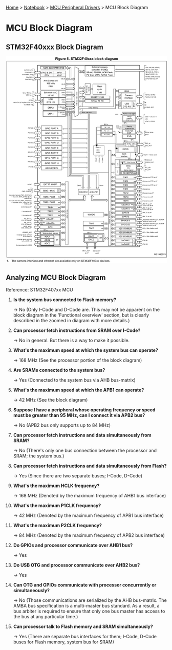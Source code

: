 <a href="../../">Home</a> > <a href="../notebook">Notebook</a> > <a href="./">MCU Peripheral Drivers</a> > MCU Block Diagram

# MCU Block Diagram



## STM32F40xxx Block Diagram



<img src="./img/mcu-block-diagram.png" alt="mcu-block-diagram" width="1000">





## Analyzing MCU Block Diagram

Reference: STM32F407xx MCU

1. **Is the system bus connected to Flash memory?**

   $\to$ No (Only I-Code and D-Code are. This may not be apparent on the block diagram in the 'Functional overview' section, but is clearly described in the zoomed in diagram with more details.)

2. **Can processor fetch instructions from SRAM over I-Code?**

   $\to$ No in general. But there is a way to make it possible.

3. **What's the maximum speed at which the system bus can operate?**

   $\to$ 168 MHz (See the processor portion of the block diagram)

4. **Are SRAMs connected to the system bus?**

   $\to$ Yes (Connected to the system bus via AHB bus-matrix)

5. **What's the maximum speed at which the APB1 can operate?**

   $\to$ 42 MHz (See the block diagram)

6. **Suppose I have a peripheral whose operating frequency or speed must be greater than 95 MHz, can I connect it via APB2 bus?**

   $\to$ No (APB2 bus only supports up to 84 MHz)

7. **Can processor fetch instructions and data simultaneously from SRAM?**

   $\to$ No (There's only one bus connection between the processor and SRAM; the system bus.)

8. **Can processor fetch instructions and data simultaneously from Flash?**

   $\to$ Yes (Since there are two separate buses; I-Code, D-Code)

9. **What's the maximum HCLK frequency?**

   $\to$ 168 MHz (Denoted by the maximum frequency of AHB1 bus interface)

10. **What's the maximum P1CLK frequency?**

    $\to$ 42 MHz (Denoted by the maximum frequency of APB1 bus interface)

11. **What's the maximum P2CLK frequency?**

    $\to$ 84 MHz (Denoted by the maximum frequency of APB2 bus interface)

12. **Do GPIOs and processor communicate over AHB1 bus?**

    $\to$ Yes

13. **Do USB OTG and processor communicate over AHB2 bus?** 

    $\to$ Yes

14. **Can OTG and GPIOs communicate with processor concurrently or simultaneously?**

    $\to$ No (Those communications are serialized by the AHB bus-matrix. The AMBA bus specification is a multi-master bus standard. As a  result, a bus arbiter is required to ensure that only one bus master has access to the bus at any particular time.)

15. **Can processor talk to Flash memory and SRAM simultaneously?**

    $\to$ Yes (There are separate bus interfaces for them; I-Code, D-Code buses for Flash memory, system bus for SRAM)

